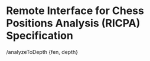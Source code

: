 # Remote Interface for Chess Positions Analysis (RICPA) Specification

/analyzeToDepth {fen, depth}

